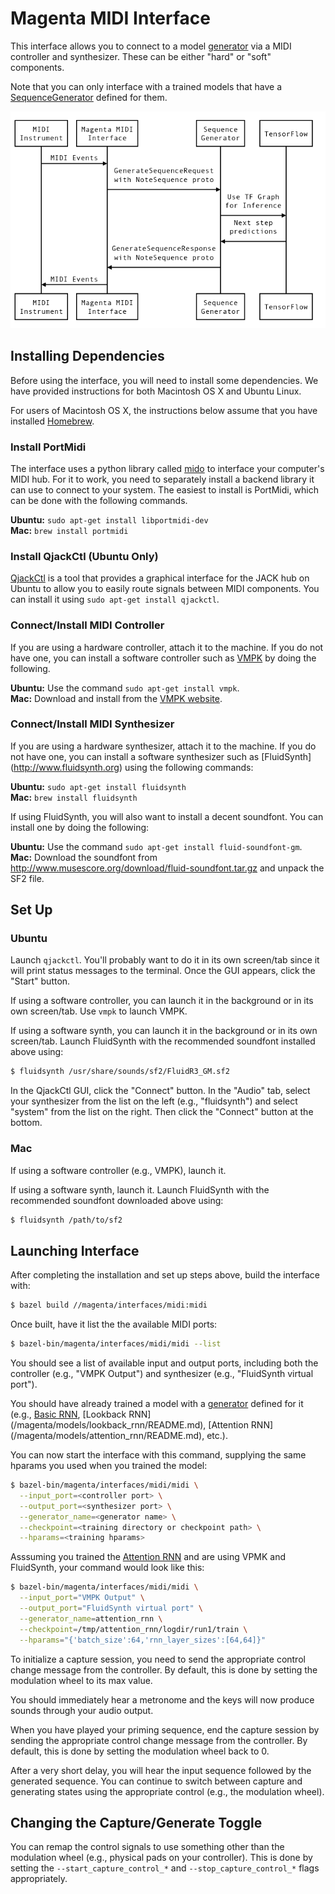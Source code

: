 # Magenta MIDI Interface

This interface allows you to connect to a model
[generator](/magenta/models/README.md#generators) via a MIDI controller
and synthesizer. These can be either "hard" or "soft" components.

Note that you can only interface with a trained models that have a
[SequenceGenerator](/magenta/lib/sequence_generator.py)
 defined for them.

<p align="center">
  <img src="midi.png" alt="Sequence Diagram for the MIDI interface"/>
</p>

## Installing Dependencies

Before using the interface, you will need to install some
dependencies. We have provided instructions for both Macintosh OS X
and Ubuntu Linux.

For users of Macintosh OS X, the instructions below assume that you
have installed [Homebrew](http://brew.sh).

### Install PortMidi

The interface uses a python library called [mido](http://mido.readthedocs.io) to
interface your computer's MIDI hub. For it to work, you need to separately
install a backend library it can use to connect to your system. The easiest to
install is PortMidi, which can be done with the following commands.

**Ubuntu:** `sudo apt-get install libportmidi-dev`<br />
**Mac:** `brew install portmidi`

### Install QjackCtl (Ubuntu Only)

[QjackCtl](http://qjackctl.sourceforge.net/) is a tool that provides a graphical
interface for the JACK hub on Ubuntu to allow you to easily route signals
between MIDI components. You can install it using `sudo apt-get install
qjackctl`.

### Connect/Install MIDI Controller

If you are using a hardware controller, attach it to the machine. If you do not
have one, you can install a software controller such as
[VMPK](http://vmpk.sourceforge.net/) by doing the following.

**Ubuntu:** Use the command `sudo apt-get install vmpk`.<br />
**Mac:** Download and install from the
[VMPK website](http://vmpk.sourceforge.net/#Download).

### Connect/Install MIDI Synthesizer

If you are using a hardware synthesizer, attach it to the machine. If you do not
have one, you can install a software synthesizer such as [FluidSynth]
(http://www.fluidsynth.org) using the following commands:

**Ubuntu:** `sudo apt-get install fluidsynth`<br />
**Mac:** `brew install fluidsynth`

If using FluidSynth, you will also want to install a decent soundfont. You can
install one by doing the following:

**Ubuntu:** Use the command `sudo apt-get install fluid-soundfont-gm`.<br />
**Mac:** Download the soundfont from
http://www.musescore.org/download/fluid-soundfont.tar.gz and unpack the SF2
file.

## Set Up

### Ubuntu

Launch `qjackctl`. You'll probably want to do it in its own screen/tab
since it will print status messages to the terminal. Once the GUI
appears, click the "Start" button.

If using a software controller, you can launch it in the background or in its
own screen/tab. Use `vmpk` to launch VMPK.

If using a software synth, you can launch it in the background or in its own
screen/tab. Launch FluidSynth with the recommended soundfont installed above
using:

```bash
$ fluidsynth /usr/share/sounds/sf2/FluidR3_GM.sf2
```

In the QjackCtl GUI, click the "Connect" button. In the "Audio" tab, select your
synthesizer from the list on the left (e.g., "fluidsynth") and select "system"
from the list on the right. Then click the "Connect" button at the bottom.

### Mac

If using a software controller (e.g., VMPK), launch it.

If using a software synth, launch it. Launch FluidSynth with the
recommended soundfont downloaded above using:

```bash
$ fluidsynth /path/to/sf2
```

## Launching  Interface

After completing the installation and set up steps above, build the interface
with:

```bash
$ bazel build //magenta/interfaces/midi:midi
```

Once built, have it list the the available MIDI ports:

```bash
$ bazel-bin/magenta/interfaces/midi/midi --list
```

You should see a list of available input and output ports, including both the
controller (e.g., "VMPK Output") and synthesizer (e.g., "FluidSynth virtual
port").

You should have already trained a model with a
[generator](/magenta/models/README.md#generators) defined for it
(e.g., [Basic RNN](/magenta/models/basic_rnn/README.md),
[Lookback RNN] (/magenta/models/lookback_rnn/README.md),
[Attention RNN] (/magenta/models/attention_rnn/README.md), etc.).

You can now start the interface with this command, supplying the same
hparams you used when you trained the model:

```bash
$ bazel-bin/magenta/interfaces/midi/midi \
  --input_port=<controller port> \
  --output_port=<synthesizer port> \
  --generator_name=<generator name> \
  --checkpoint=<training directory or checkpoint path> \
  --hparams=<training hparams>
```

Asssuming you trained the
[Attention RNN](/magenta/models/attention_rnn/README.md) and are
using VPMK and FluidSynth, your command would look like this:

```bash
$ bazel-bin/magenta/interfaces/midi/midi \
  --input_port="VMPK Output" \
  --output_port="FluidSynth virtual port" \
  --generator_name=attention_rnn \
  --checkpoint=/tmp/attention_rnn/logdir/run1/train \
  --hparams="{'batch_size':64,'rnn_layer_sizes':[64,64]}"
```

To initialize a capture session, you need to send the appropriate control change
message from the controller. By default, this is done by setting the modulation
wheel to its max value.

You should immediately hear a metronome and the keys will now produce sounds
through your audio output.

When you have played your priming sequence, end the capture session by sending
the appropriate control change message from the controller. By default, this is
done by setting the modulation wheel back to 0.

After a very short delay, you will hear the input sequence followed by the
generated sequence. You can continue to switch between capture and generating
states using the appropriate control (e.g., the modulation wheel).

## Changing the Capture/Generate Toggle

You can remap the control signals to use something other than the modulation
wheel (e.g., physical pads on your controller). This is done by setting the
`--start_capture_control_*` and `--stop_capture_control_*` flags appropriately.

